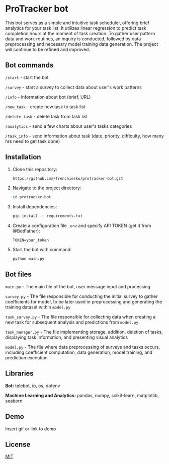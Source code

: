 # ProTracker bot

This bot serves as a simple and intuitive task scheduler, offering brief analytics for your task list. It utilizes linear regression to predict task completion hours at the moment of task creation. To gather user pattern data and work routines, an inquiry is conducted, followed by data preprocessing and necessary model training data generation. The project will continue to be refined and improved.
## Bot commands

`/start` - start the bot

`/survey` - start a survey to collect data about user's work patterns

`/info` - information about bot (brief, URL)

`/new_task` - create new task to task list

`/delete_task` - delete task from task list

`/analytics` - send a few charts about user's tasks categories

`/task_info` - send information about task (date, priority, difficulty, how many hrs need to get task done)
## Installation

1. Clone this repository:

    ```bash
    https://github.com/frenchiesko/protracker-bot.git
    ```

2. Navigate to the project directory:

    ```bash
    cd protracker-bot
    ```

3. Install dependencies:

    ```bash
    pip install -r requirements.txt
    ```

4. Create a configuration file `.env` and specify API TOKEN (get it from @BotFather):

    ```
    TOKEN=your_token
    ```

5. Start the bot with command:

    ```bash
    python main.py
    ```
## Bot files


`main.py` - The main file of the bot, user message input and processing

`survey.py` - The file responsible for conducting the initial survey to gather coefficients for model, to be later used in preprocessing and generating the training dataset within `model.py`

`task_survey.py` - The file responsible for collecting data when creating a new task for subsequent analysis and predictions from `model.py`

`task_manager.py` - The file implementing storage, addition, deletion of tasks, displaying task information, and presenting visual analytics

`model.py` - The file where data preprocessing of surveys and tasks occurs, including coefficient computation, data generation, model training, and prediction execution
## Libraries

**Bot:** telebot, io, os, dotenv

**Machine Learning and Analytics:** pandas, numpy, scikit-learn, matplotlib, seaborn


## Demo

Insert gif or link to demo


## License

[MIT](https://choosealicense.com/licenses/mit/)
